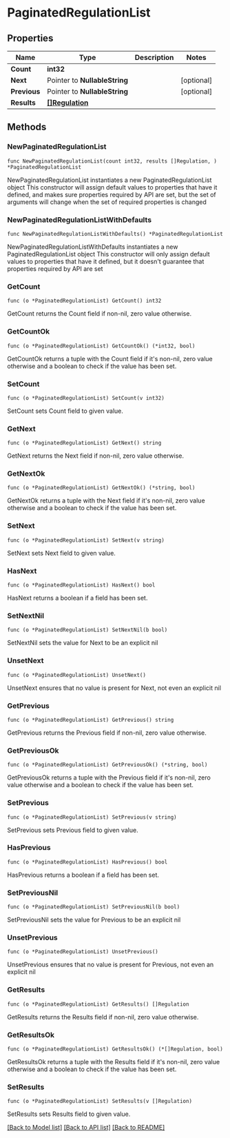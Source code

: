 # PaginatedRegulationList

## Properties

Name | Type | Description | Notes
------------ | ------------- | ------------- | -------------
**Count** | **int32** |  | 
**Next** | Pointer to **NullableString** |  | [optional] 
**Previous** | Pointer to **NullableString** |  | [optional] 
**Results** | [**[]Regulation**](Regulation.md) |  | 

## Methods

### NewPaginatedRegulationList

`func NewPaginatedRegulationList(count int32, results []Regulation, ) *PaginatedRegulationList`

NewPaginatedRegulationList instantiates a new PaginatedRegulationList object
This constructor will assign default values to properties that have it defined,
and makes sure properties required by API are set, but the set of arguments
will change when the set of required properties is changed

### NewPaginatedRegulationListWithDefaults

`func NewPaginatedRegulationListWithDefaults() *PaginatedRegulationList`

NewPaginatedRegulationListWithDefaults instantiates a new PaginatedRegulationList object
This constructor will only assign default values to properties that have it defined,
but it doesn't guarantee that properties required by API are set

### GetCount

`func (o *PaginatedRegulationList) GetCount() int32`

GetCount returns the Count field if non-nil, zero value otherwise.

### GetCountOk

`func (o *PaginatedRegulationList) GetCountOk() (*int32, bool)`

GetCountOk returns a tuple with the Count field if it's non-nil, zero value otherwise
and a boolean to check if the value has been set.

### SetCount

`func (o *PaginatedRegulationList) SetCount(v int32)`

SetCount sets Count field to given value.


### GetNext

`func (o *PaginatedRegulationList) GetNext() string`

GetNext returns the Next field if non-nil, zero value otherwise.

### GetNextOk

`func (o *PaginatedRegulationList) GetNextOk() (*string, bool)`

GetNextOk returns a tuple with the Next field if it's non-nil, zero value otherwise
and a boolean to check if the value has been set.

### SetNext

`func (o *PaginatedRegulationList) SetNext(v string)`

SetNext sets Next field to given value.

### HasNext

`func (o *PaginatedRegulationList) HasNext() bool`

HasNext returns a boolean if a field has been set.

### SetNextNil

`func (o *PaginatedRegulationList) SetNextNil(b bool)`

 SetNextNil sets the value for Next to be an explicit nil

### UnsetNext
`func (o *PaginatedRegulationList) UnsetNext()`

UnsetNext ensures that no value is present for Next, not even an explicit nil
### GetPrevious

`func (o *PaginatedRegulationList) GetPrevious() string`

GetPrevious returns the Previous field if non-nil, zero value otherwise.

### GetPreviousOk

`func (o *PaginatedRegulationList) GetPreviousOk() (*string, bool)`

GetPreviousOk returns a tuple with the Previous field if it's non-nil, zero value otherwise
and a boolean to check if the value has been set.

### SetPrevious

`func (o *PaginatedRegulationList) SetPrevious(v string)`

SetPrevious sets Previous field to given value.

### HasPrevious

`func (o *PaginatedRegulationList) HasPrevious() bool`

HasPrevious returns a boolean if a field has been set.

### SetPreviousNil

`func (o *PaginatedRegulationList) SetPreviousNil(b bool)`

 SetPreviousNil sets the value for Previous to be an explicit nil

### UnsetPrevious
`func (o *PaginatedRegulationList) UnsetPrevious()`

UnsetPrevious ensures that no value is present for Previous, not even an explicit nil
### GetResults

`func (o *PaginatedRegulationList) GetResults() []Regulation`

GetResults returns the Results field if non-nil, zero value otherwise.

### GetResultsOk

`func (o *PaginatedRegulationList) GetResultsOk() (*[]Regulation, bool)`

GetResultsOk returns a tuple with the Results field if it's non-nil, zero value otherwise
and a boolean to check if the value has been set.

### SetResults

`func (o *PaginatedRegulationList) SetResults(v []Regulation)`

SetResults sets Results field to given value.



[[Back to Model list]](../README.md#documentation-for-models) [[Back to API list]](../README.md#documentation-for-api-endpoints) [[Back to README]](../README.md)


